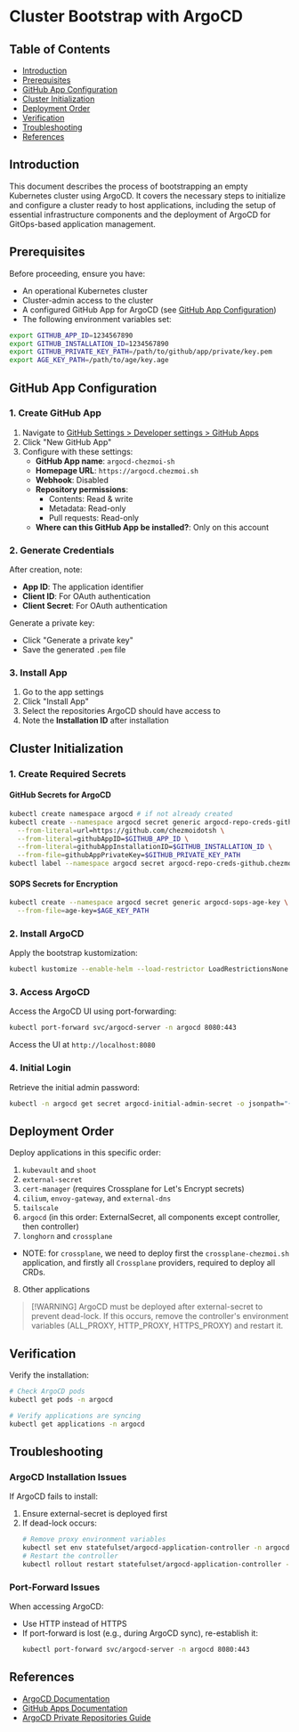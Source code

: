 # Cluster Bootstrap with ArgoCD

## Table of Contents

* [Introduction](#introduction)
* [Prerequisites](#prerequisites)
* [GitHub App Configuration](#github-app-configuration)
* [Cluster Initialization](#cluster-initialization)
* [Deployment Order](#deployment-order)
* [Verification](#verification)
* [Troubleshooting](#troubleshooting)
* [References](#references)

## Introduction

This document describes the process of bootstrapping an empty Kubernetes cluster using ArgoCD. It covers the necessary steps to initialize and configure a cluster ready to host applications, including the setup of essential infrastructure components and the deployment of ArgoCD for GitOps-based application management.

## Prerequisites

Before proceeding, ensure you have:

* An operational Kubernetes cluster
* Cluster-admin access to the cluster
* A configured GitHub App for ArgoCD (see [GitHub App Configuration](#github-app-configuration))
* The following environment variables set:

```bash
export GITHUB_APP_ID=1234567890
export GITHUB_INSTALLATION_ID=1234567890
export GITHUB_PRIVATE_KEY_PATH=/path/to/github/app/private/key.pem
export AGE_KEY_PATH=/path/to/age/key.age
```

## GitHub App Configuration

### 1. Create GitHub App

1. Navigate to [GitHub Settings > Developer settings > GitHub Apps](https://github.com/settings/apps)
2. Click "New GitHub App"
3. Configure with these settings:
   * **GitHub App name**: `argocd-chezmoi-sh`
   * **Homepage URL**: `https://argocd.chezmoi.sh`
   * **Webhook**: Disabled
   * **Repository permissions**:
     * Contents: Read & write
     * Metadata: Read-only
     * Pull requests: Read-only
   * **Where can this GitHub App be installed?**: Only on this account

### 2. Generate Credentials

After creation, note:

* **App ID**: The application identifier
* **Client ID**: For OAuth authentication
* **Client Secret**: For OAuth authentication

Generate a private key:

* Click "Generate a private key"
* Save the generated `.pem` file

### 3. Install App

1. Go to the app settings
2. Click "Install App"
3. Select the repositories ArgoCD should have access to
4. Note the **Installation ID** after installation

## Cluster Initialization

### 1. Create Required Secrets

#### GitHub Secrets for ArgoCD

```bash
kubectl create namespace argocd # if not already created
kubectl create --namespace argocd secret generic argocd-repo-creds-github.chezmoidotsh \
  --from-literal=url=https://github.com/chezmoidotsh \
  --from-literal=githubAppID=$GITHUB_APP_ID \
  --from-literal=githubAppInstallationID=$GITHUB_INSTALLATION_ID \
  --from-file=githubAppPrivateKey=$GITHUB_PRIVATE_KEY_PATH
kubectl label --namespace argocd secret argocd-repo-creds-github.chezmoidotsh argocd.argoproj.io/secret-type=repo-creds
```

#### SOPS Secrets for Encryption

```bash
kubectl create --namespace argocd secret generic argocd-sops-age-key \
  --from-file=age-key=$AGE_KEY_PATH
```

### 2. Install ArgoCD

Apply the bootstrap kustomization:

```bash
kubectl kustomize --enable-helm --load-restrictor LoadRestrictionsNone bootstrap/kustomize | kubectl create --namespace argocd -f -
```

### 3. Access ArgoCD

Access the ArgoCD UI using port-forwarding:

```bash
kubectl port-forward svc/argocd-server -n argocd 8080:443
```

Access the UI at `http://localhost:8080`

### 4. Initial Login

Retrieve the initial admin password:

```bash
kubectl -n argocd get secret argocd-initial-admin-secret -o jsonpath="{.data.password}" | base64 -d
```

## Deployment Order

Deploy applications in this specific order:

1. `kubevault` and `shoot`
2. `external-secret`
3. `cert-manager` (requires Crossplane for Let's Encrypt secrets)
4. `cilium`, `envoy-gateway`, and `external-dns`
5. `tailscale`
6. `argocd` (in this order: ExternalSecret, all components except controller, then controller)
7. `longhorn` and `crossplane`

* NOTE: for `crossplane`, we need to deploy first the `crossplane-chezmoi.sh` application, and firstly all `Crossplane` providers, required to deploy all CRDs.

8. Other applications

> \[!WARNING]
> ArgoCD must be deployed after external-secret to prevent dead-lock. If this occurs, remove the controller's environment variables (ALL\_PROXY, HTTP\_PROXY, HTTPS\_PROXY) and restart it.

## Verification

Verify the installation:

```bash
# Check ArgoCD pods
kubectl get pods -n argocd

# Verify applications are syncing
kubectl get applications -n argocd
```

## Troubleshooting

### ArgoCD Installation Issues

If ArgoCD fails to install:

1. Ensure external-secret is deployed first
2. If dead-lock occurs:
   ```bash
   # Remove proxy environment variables
   kubectl set env statefulset/argocd-application-controller -n argocd ALL_PROXY- HTTP_PROXY- HTTPS_PROXY-
   # Restart the controller
   kubectl rollout restart statefulset/argocd-application-controller -n argocd
   ```

### Port-Forward Issues

When accessing ArgoCD:

* Use HTTP instead of HTTPS
* If port-forward is lost (e.g., during ArgoCD sync), re-establish it:
  ```bash
  kubectl port-forward svc/argocd-server -n argocd 8080:443
  ```

## References

* [ArgoCD Documentation](https://argo-cd.readthedocs.io/en/stable/)
* [GitHub Apps Documentation](https://docs.github.com/en/apps/creating-github-apps/about-creating-github-apps/about-creating-github-apps#about-github-apps)
* [ArgoCD Private Repositories Guide](https://argo-cd.readthedocs.io/en/stable/user-guide/private-repositories/#github-app-credential)
